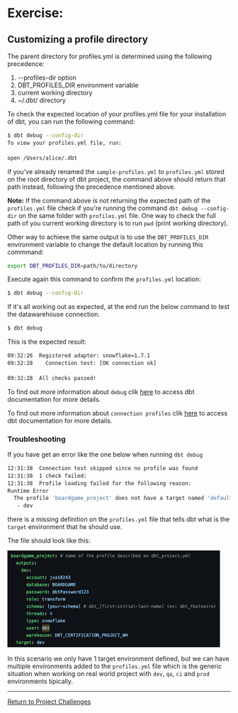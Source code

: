 # Exercise:

## Customizing a profile directory

The parent directory for profiles.yml is determined using the following precedence:

1. --profiles-dir option
2. DBT_PROFILES_DIR environment variable
3. current working directory
4. ~/.dbt/ directory

To check the expected location of your profiles.yml file for your installation of dbt, you can run the following command:

 ``` bash
$ dbt debug --config-dir
To view your profiles.yml file, run:

open /Users/alice/.dbt
```

If you've already renamed the `sample-profiles.yml` to `profiles.yml` stored on the root directory of dbt project, the command above should return that path instead, following the precedence mentioned above.

**Note:** If the command above is not returning the expected path of the `profiles.yml` file check if you're running the command `dbt debug --config-dir` on the same folder with `profiles.yml` file.
One way to check the full path of you current working directory is to run `pwd` (print working directory).

Other way to achieve the same output is to use the `DBT_PROFILES_DIR` environment variable to change the default location by running this commmand: 

 ``` bash
export DBT_PROFILES_DIR=path/to/directory
```

Execute again this command to confirm the `profiles.yml` location:
 ``` bash
$ dbt debug --config-dir
```

If it's all working out as expected, at the end run the below command to test the datawarehouse connection.

 ``` bash
$ dbt debug
```

This is the expected result:

 ```bash
09:32:26  Registered adapter: snowflake=1.7.1
09:32:28    Connection test: [OK connection ok]

09:32:28  All checks passed!
```

To find out more information about `debug` clik [here](https://docs.getdbt.com/reference/commands/debug) to access dbt documentation for more details.

To find out more information about `connection profiles` clik [here](https://docs.getdbt.com/docs/core/connect-data-platform/connection-profiles) to access dbt documentation for more details.

### Troubleshooting
If you have get an error like the one below when running `dbt debug`

```bash
12:31:38  Connection test skipped since no profile was found
12:31:38  1 check failed:
12:31:38  Profile loading failed for the following reason:
Runtime Error
  The profile 'boardgame_project' does not have a target named 'default'. The valid target names for this profile are:
   - dev
```

there is a missing definition on the `profiles.yml` file that tells dbt what is the `target` environment that he should use.

The file should look like this: 

![profiles.yml template](../../images/profiles_yml.png)

In this scenario we only have 1 target environment defined, but we can have multiple environments added to the `profiles.yml` file which is the generic situation when working on real world project with `dev`, `qa`, `ci` and `prod` environments tipically.

---

[Return to Project Challenges](../../../README.md#9-project-challenges)